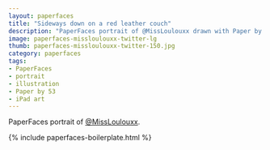 ```yaml
---
layout: paperfaces
title: "Sideways down on a red leather couch"
description: "PaperFaces portrait of @MissLoulouxx drawn with Paper by 53 on an iPad."
image: paperfaces-missloulouxx-twitter-lg
thumb: paperfaces-missloulouxx-twitter-150.jpg
category: paperfaces
tags: 
- PaperFaces
- portrait
- illustration
- Paper by 53
- iPad art
---
```


PaperFaces portrait of [@MissLoulouxx](http://twitter.com/MissLoulouxx).

{% include paperfaces-boilerplate.html %}